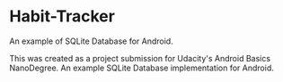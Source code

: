# Habit-Tracker
An example of SQLite Database for Android.

This was created as a project submission for Udacity's Android Basics NanoDegree.  An example SQLite Database implementation for Android.

